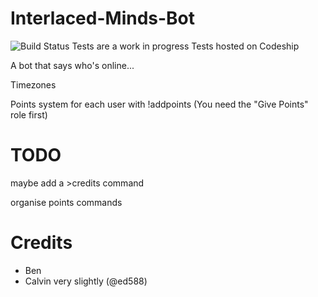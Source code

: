 # Interlaced-Minds-Bot
![Build Status](https://travis-ci.org/Bentechy66/Interlaced-Minds-Bot.png) Tests are a work in progress
Tests hosted on Codeship

A bot that says who's online...

Timezones

Points system for each user with !addpoints (You need the "Give Points" role first)

# TODO
maybe add a >credits command

organise points commands

# Credits
- Ben
- Calvin very slightly (@ed588)
